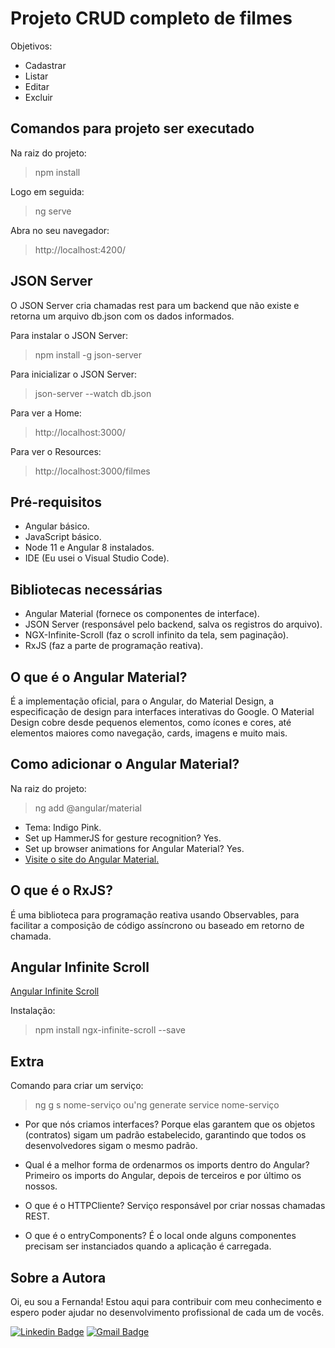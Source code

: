 # Projeto CRUD completo de filmes
Objetivos: 
- Cadastrar
- Listar 
- Editar
- Excluir

## Comandos para projeto ser executado
Na raiz do projeto:
>npm install

Logo em seguida:
>ng serve

Abra no seu navegador:
>http://localhost:4200/

## JSON Server
O JSON Server cria chamadas rest para um backend que não existe e retorna um arquivo db.json com os dados informados.

Para instalar o JSON Server:
>npm install -g json-server 

Para inicializar o JSON Server:
>json-server --watch db.json

Para ver a Home:
>http://localhost:3000/

Para ver o Resources:
>http://localhost:3000/filmes 

## Pré-requisitos
- Angular básico.
- JavaScript básico.
- Node 11 e Angular 8 instalados. 
- IDE (Eu usei o Visual Studio Code).

## Bibliotecas necessárias 
- Angular Material (fornece os componentes de interface).
- JSON Server (responsável pelo backend, salva os registros do arquivo).
- NGX-Infinite-Scroll (faz o scroll infinito da tela, sem paginação).
- RxJS (faz a parte de programação reativa).

## O que é o Angular Material?
É a implementação oficial, para o Angular, do Material Design, a especificação de design para interfaces interativas do Google. O Material Design cobre desde pequenos elementos, como ícones e cores, até elementos maiores como navegação, cards, imagens e muito mais.

## Como adicionar o Angular Material?
Na raiz do projeto:
>ng add @angular/material
- Tema: Indigo Pink. 
- Set up HammerJS for gesture recognition? Yes.
- Set up browser animations for Angular Material? Yes.
- <a href="https://material.angularjs.org/latest/">Visite o site do Angular Material.</a>

## O que é o RxJS?
É uma biblioteca para programação reativa usando Observables, para facilitar a composição de código assíncrono ou baseado em retorno de chamada. 

## Angular Infinite Scroll
<a href="https://www.npmjs.com/package/ngx-infinite-scroll">Angular Infinite Scroll</a>

Instalação:
>npm install ngx-infinite-scroll --save 

## Extra
Comando para criar um serviço:
>ng g s nome-serviço ou'ng generate service nome-serviço

- Por que nós criamos interfaces?
Porque elas garantem que os objetos (contratos) sigam um padrão estabelecido, garantindo que todos os desenvolvedores sigam o mesmo padrão.

- Qual é a melhor forma de ordenarmos os imports dentro do Angular?
Primeiro os imports do Angular, depois de terceiros e por último os nossos.

- O que é o HTTPCliente?
Serviço responsável por criar nossas chamadas REST.

- O que é o entryComponents?
É o local onde alguns componentes precisam ser instanciados quando a aplicação é carregada.

## Sobre a Autora
Oi, eu sou a Fernanda! Estou aqui para contribuir com meu conhecimento e espero poder ajudar no desenvolvimento profissional de cada um de vocês.

[![Linkedin Badge](https://img.shields.io/badge/-Fernanda_Maki_Hirose-blue?style=flat-square&logo=Linkedin&logoColor=white&link=https://www.linkedin.com/in/fernanda-maki-hirose-801117208/)](https://www.linkedin.com/in/fernanda-maki-hirose-801117208/)  [![Gmail Badge](https://img.shields.io/badge/-femahi2020@gmail.com-c14438?style=flat-square&logo=Gmail&logoColor=white&link=mailto:femahi2020@gmail.com)](mailto:femahi2020@gmail.com)

